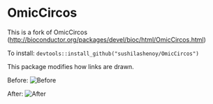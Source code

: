 # OmicCircos

This is a fork of OmicCircos (http://bioconductor.org/packages/devel/bioc/html/OmicCircos.html)

To install:
`devtools::install_github("sushilashenoy/OmicCircos")`

This package modifies how links are drawn.

Before:
![Before](http://html.headasplode.net/github/before.png)

After:
![After](http://html.headasplode.net/github/after.png)
